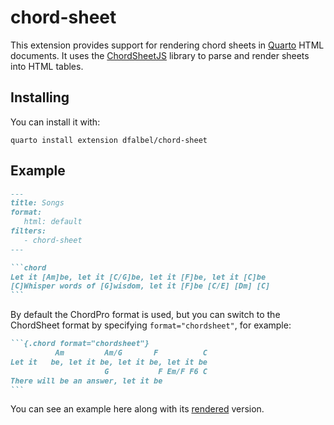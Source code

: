 # chord-sheet

This extension provides support for rendering chord sheets in [Quarto](https://quarto.org)
HTML documents. It uses the [ChordSheetJS](https://github.com/martijnversluis/ChordSheetJS)
library to parse and render sheets into HTML tables.

## Installing

You can install it with:

```
quarto install extension dfalbel/chord-sheet
```

## Example

````markdown
---
title: Songs
format:
   html: default
filters:
   - chord-sheet
---

```chord
Let it [Am]be, let it [C/G]be, let it [F]be, let it [C]be
[C]Whisper words of [G]wisdom, let it [F]be [C/E] [Dm] [C]
```
````

By default the ChordPro format is used, but you can switch to the ChordSheet format
by specifying `format="chordsheet"`, for example:

````markdown
```{.chord format="chordsheet"}
          Am         Am/G       F          C
Let it   be, let it be, let it be, let it be
                     G           F Em/F F6 C
There will be an answer, let it be
```
````

You can see an example here along with its [rendered](https://daniel.quarto.pub/chord-sheet-example/) version.


